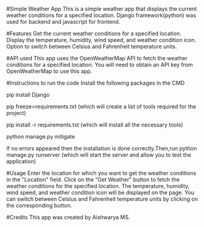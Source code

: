 #Simple Weather App
This is a simple weather app that displays the current weather conditions for a specified location.
Django framework(python) was used for backend and javascript for frontend.

#Features
Get the current weather conditions for a specified location.
Display the temperature, humidity, wind speed, and weather condition icon.
Option to switch between Celsius and Fahrenheit temperature units.

#API used
This app uses the OpenWeatherMap API to fetch the weather conditions for a specified location. 
You will need to obtain an API key from OpenWeatherMap to use this app.

#Instructions to run the code
Install the following packages in the CMD

pip install Django

pip freeze>requirements.txt (which will create a list of tools required for the project)

pip install -r requirements.txt (which will install all the necessary tools)

python manage.py mitigate

If no errors appeared then the installation is done correctly.Then,run 
python manage.py runserver (which will start the server and allow you to test the application)

#Usage
Enter the location for which you want to get the weather conditions in the "Location" field.
Click on the "Get Weather" button to fetch the weather conditions for the specified location.
The temperature, humidity, wind speed, and weather condition icon will be displayed on the page.
You can switch between Celsius and Fahrenheit temperature units by clicking on the corresponding button.

#Credits
This app was created by Aishwarya MS.
